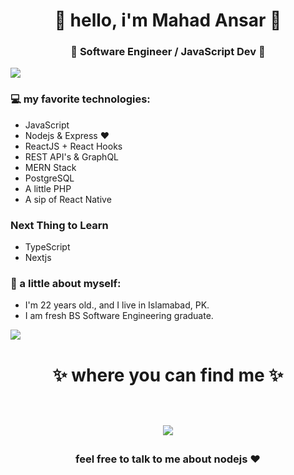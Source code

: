 <h1 align="center"> 🤩 hello, i'm Mahad Ansar 🤩 </h1>
<h3 align="center">🚀 Software Engineer / JavaScript Dev 🚀</h3>

<img src="https://yata-apix-a9caea66-ad78-425f-aa08-e292558ebb65.lss.locawebcorp.com.br/b7c7dbff38ae4f419c94ce8d2254b9d9.png"> 

### 💻 my favorite technologies:
- JavaScript
- Nodejs & Express ❤
- ReactJS + React Hooks
- REST API's & GraphQL
- MERN Stack
- PostgreSQL
- A little PHP
- A sip of React Native

### Next Thing to Learn
- TypeScript
- Nextjs

### 👧 a little about myself:
- I'm 22 years old., and I live in Islamabad, PK.
- I am fresh BS Software Engineering graduate.

<img src="https://yata-apix-a9caea66-ad78-425f-aa08-e292558ebb65.lss.locawebcorp.com.br/b7c7dbff38ae4f419c94ce8d2254b9d9.png"> 

<h1 align="center">
✨ where you can find me ✨
  
  <p align="center"><br/>
   <a href="https://www.linkedin.com/in/mahadansar/">
    <img src="https://img.shields.io/badge/linkedin-mahad--ansar-blue">
  </a>
</p>
</h1>

<h3 align="center"><strong> feel free to talk to me about nodejs ❤ </strong> </h3>
